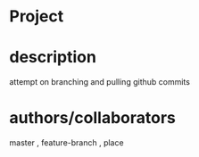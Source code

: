 # Project

# description

attempt on branching and pulling github commits

# authors/collaborators

master ,
feature-branch ,
place
